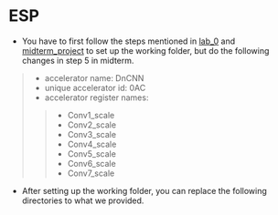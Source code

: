 # ESP

* You have to first follow the steps mentioned in [lab_0](https://github.com/Koyama-Tsubasa/VLSI_System_Design/blob/main/Final_project/specs/lab0_spec_v2.pdf) and [midterm_project](https://github.com/Koyama-Tsubasa/VLSI_System_Design/blob/main/Final_project/specs/midterm_spec_v2.pdf) to set up the working folder, but do the following changes in step 5 in midterm.  
> * accelerator name: DnCNN
> * unique accelerator id: 0AC
> * accelerator register names:
> > - Conv1_scale
> > - Conv2_scale
> > - Conv3_scale
> > - Conv4_scale
> > - Conv5_scale
> > - Conv6_scale
> > - Conv7_scale  
* After setting up the working folder, you can replace the following directories to what we provided.
